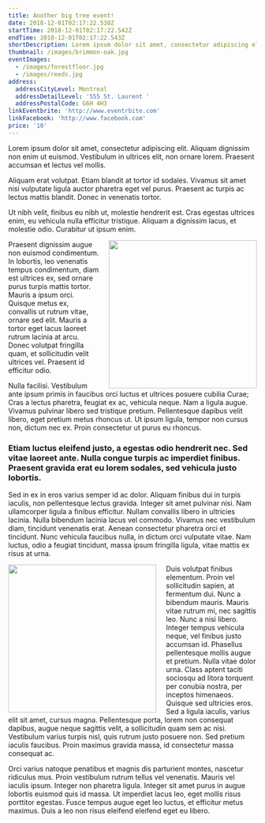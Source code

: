 ```yaml
---
title: Another big tree event!
date: 2018-12-01T02:17:22.538Z
startTime: 2018-12-01T02:17:22.542Z
endTime: 2018-12-01T02:17:22.543Z
shortDescription: Lorem ipsum dolor sit amet, consectetur adipiscing elit. Aliquam dignissim non enim ut euismod. Vestibulum in ultrices elit, non ornare lorem. Praesent accumsan et lectus vel mollis.
thumbnail: /images/brimmon-oak.jpg
eventImages:
  - /images/forestfloor.jpg
  - /images/reeds.jpg
address:
  addressCityLevel: Montreal
  addressDetailLevel: '555 St. Laurent '
  addressPostalCode: G6H 4H3
linkEventbrite: 'http://www.eventrbite.com'
linkFacebook: 'http://www.facebook.com'
price: '10'
---
```


Lorem ipsum dolor sit amet, consectetur adipiscing elit. Aliquam dignissim non enim ut euismod. Vestibulum in ultrices elit, non ornare lorem. Praesent accumsan et lectus vel mollis.

Aliquam erat volutpat. Etiam blandit at tortor id sodales. Vivamus sit amet nisi vulputate ligula auctor pharetra eget vel purus. Praesent ac turpis ac lectus mattis blandit. Donec in venenatis tortor.

Ut nibh velit, finibus eu nibh ut, molestie hendrerit est. Cras egestas ultrices enim, eu vehicula nulla efficitur tristique. Aliquam a dignissim lacus, et molestie odio. Curabitur ut ipsum enim.

<img src="https://media.treehugger.com/assets/images/2016/07/green-forest-trees.jpg.860x0_q70_crop-scale.jpg"
style="width: 300px; float: right; padding-left: 20px;"
/>

Praesent dignissim augue non euismod condimentum. In lobortis, leo venenatis tempus condimentum, diam est ultrices ex, sed ornare purus turpis mattis tortor. Mauris a ipsum orci. Quisque metus ex, convallis ut rutrum vitae, ornare sed elit. Mauris a tortor eget lacus laoreet rutrum lacinia at arcu. Donec volutpat fringilla quam, et sollicitudin velit ultrices vel. Praesent id efficitur odio.

Nulla facilisi. Vestibulum ante ipsum primis in faucibus orci luctus et ultrices posuere cubilia Curae; Cras a lectus pharetra, feugiat ex ac, vehicula neque. Nam a ligula augue. Vivamus pulvinar libero sed tristique pretium. Pellentesque dapibus velit libero, eget pretium metus rhoncus ut. Ut ipsum ligula, tempor non cursus non, dictum nec ex. Proin consectetur ut purus eu rhoncus.

<bockquote><h3>
Etiam luctus eleifend justo, a egestas odio hendrerit nec. Sed vitae laoreet ante. Nulla congue turpis ac imperdiet finibus. Praesent gravida erat eu lorem sodales, sed vehicula justo lobortis.

</blockquote></h3>

Sed in ex in eros varius semper id ac dolor. Aliquam finibus dui in turpis iaculis, non pellentesque lectus gravida. Integer sit amet pulvinar nisi. Nam ullamcorper ligula a finibus efficitur. Nullam convallis libero in ultricies lacinia. Nulla bibendum lacinia lacus vel commodo. Vivamus nec vestibulum diam, tincidunt venenatis erat. Aenean consectetur pharetra orci et tincidunt. Nunc vehicula faucibus nulla, in dictum orci vulputate vitae. Nam luctus, odio a feugiat tincidunt, massa ipsum fringilla ligula, vitae mattis ex risus at urna.

<img src="https://media.treehugger.com/assets/images/2016/07/green-forest-trees.jpg.860x0_q70_crop-scale.jpg"
style="width: 300px; float: left; padding-right: 20px"
/>
Duis volutpat finibus elementum. Proin vel sollicitudin sapien, at fermentum dui. Nunc a bibendum mauris. Mauris vitae rutrum mi, nec sagittis leo. Nunc a nisi libero. Integer tempus vehicula neque, vel finibus justo accumsan id. Phasellus pellentesque mollis augue et pretium. Nulla vitae dolor urna. Class aptent taciti sociosqu ad litora torquent per conubia nostra, per inceptos himenaeos. Quisque sed ultricies eros. Sed a ligula iaculis, varius elit sit amet, cursus magna. Pellentesque porta, lorem non consequat dapibus, augue neque sagittis velit, a sollicitudin quam sem ac nisi. Vestibulum varius turpis nisl, quis rutrum justo posuere non. Sed pretium iaculis faucibus. Proin maximus gravida massa, id consectetur massa consequat ac.

Orci varius natoque penatibus et magnis dis parturient montes, nascetur ridiculus mus. Proin vestibulum rutrum tellus vel venenatis. Mauris vel iaculis ipsum. Integer non pharetra ligula. Integer sit amet purus in augue lobortis euismod quis id massa. Ut imperdiet lacus leo, eget mollis risus porttitor egestas. Fusce tempus augue eget leo luctus, et efficitur metus maximus. Duis a leo non risus eleifend eleifend eget eu libero.
